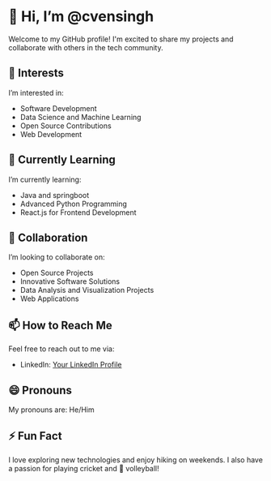 # 👋 Hi, I’m @cvensingh

Welcome to my GitHub profile! I'm excited to share my projects and collaborate with others in the tech community.

## 👀 Interests
I’m interested in:
- Software Development
- Data Science and Machine Learning
- Open Source Contributions
- Web Development

## 🌱 Currently Learning
I’m currently learning:
- Java and springboot
- Advanced Python Programming
- React.js for Frontend Development

## 💞️ Collaboration
I’m looking to collaborate on:
- Open Source Projects
- Innovative Software Solutions
- Data Analysis and Visualization Projects
- Web Applications

## 📫 How to Reach Me
Feel free to reach out to me via:
- LinkedIn: [Your LinkedIn Profile](https://www.linkedin.com/in/shivedrasingh/)

## 😄 Pronouns
My pronouns are: He/Him

## ⚡ Fun Fact
I love exploring new technologies and enjoy hiking on weekends. I also have a passion for playing cricket and 🏐 volleyball!

<!---
cvensingh/cvensingh is a ✨ special ✨ repository because its `README.md` (this file) appears on your GitHub profile.
You can click the Preview link to take a look at your changes.
--->
